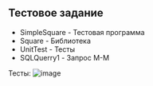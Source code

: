 
## Тестовое задание

* SimpleSquare - Тестовая программа
* Square - Библиотека
* UnitTest - Тесты
* SQLQuerry1 - Запрос М-М

Тесты: 
![image](https://user-images.githubusercontent.com/80919963/167300298-efa0cffa-2d78-4a53-914b-0ebedc210266.png)
